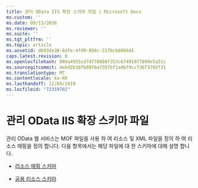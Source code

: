 ```yaml
---
title: 관리 OData IIS 확장 스키마 파일 | Microsoft Docs
ms.custom: ''
ms.date: 09/13/2016
ms.reviewer: ''
ms.suite: ''
ms.tgt_pltfrm: ''
ms.topic: article
ms.assetid: d603de38-6dfe-4fd9-898c-21fbcb686645
caps.latest.revision: 8
ms.openlocfilehash: 099a4955cd74770008f353c67491077899e5a31c
ms.sourcegitcommit: debd2b38fb8070a7357bf1a4bf9cc736f3702f31
ms.translationtype: MT
ms.contentlocale: ko-KR
ms.lasthandoff: 12/05/2019
ms.locfileid: "72359702"
---
```

# <a name="management-odata-iis-extension-schema-files"></a>관리 OData IIS 확장 스키마 파일

관리 OData 웹 서비스는 MOF 파일을 사용 하 여 리소스 및 XML 파일을 정의 하 여 리소스 매핑을 정의 합니다. 다음 항목에서는 해당 파일에 대 한 스키마에 대해 설명 합니다.

- [리소스 매핑 스키마](./resource-mapping-schema.md)

- [공용 리소스 스키마](./public-resource-schema.md)